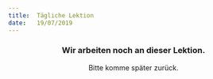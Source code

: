 ```yaml
---
title:  Tägliche Lektion
date:   19/07/2019
---
```


### <center>Wir arbeiten noch an dieser Lektion.</center>
<center>Bitte komme später zurück.</center>